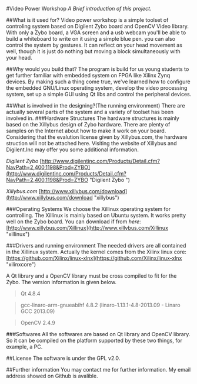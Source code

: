 #Video Power Workshop
*A Brief introduction of this project.*

##What is it used for?
Video power workshop is a simple toolset of controling system based on Digilent Zybo board and OpenCV Video library. With only a Zybo board, a VGA screen and a usb webcam you'll be able to build a whiteboard to write on it using a simple blue pen. you can also control the system by gestures. It can reflect on your head movement as well, though it is just do nothing but moving a block simultaneously with your head.

##Why would you build that?
The program is build for us young students to get further familiar with embedded system on FPGA like Xilinx Zynq devices. By making such a thing come true, we've learned how to configure the embedded GNU/Linux operating system, develop the video processing system, set up a simple GUI using Qt libs and control the peripheral devices. 

##What is involved in the designing?(The running environment)
There are actually several parts of the system and a variety of toolset has been involved in.
###Hardware Structures
The hardware structures is mainly based on the Xillybus design of Zybo hardware. There are plenty of samples on the Internet about how to make it work on your board. Considering that the evalution license given by Xillybus.com, the hardware struction will not be attached here. Visiting the website of Xillybus and Digilent.Inc may offer you some additional information. 

*Digilent Zybo*
[http://www.digilentinc.com/Products/Detail.cfm?NavPath=2,400,1198&Prod=ZYBO](http://www.digilentinc.com/Products/Detail.cfm?NavPath=2,400,1198&Prod=ZYBO "Digilent Zybo ")

*Xillybus.com*
[http://www.xillybus.com/download](http://www.xillybus.com/download "xillybus")

###Operating Systems
We choose the Xillinux operating system for controlling. The Xillinux is mainly based on Ubuntu system. It works pretty well on the Zybo board. You can download if from *here*:
[http://www.xillybus.com/Xillinux](http://www.xillybus.com/Xillinux "xillinux")

###Drivers and running environment
The needed drivers are all contained in the Xillinux system. Actually the kernel comes from the Xilinx linux core:[https://github.com/Xilinx/linux-xlnx](https://github.com/Xilinx/linux-xlnx "xilinxcore")

A Qt library and a OpenCV library must be cross compiled to fit for the Zybo. The version information is given below.

>Qt 4.8.4

>gcc-linaro-arm-gnueabihf 4.8.2 (linaro-1.13.1-4.8-2013.09 - Linaro GCC 2013.09)

>OpenCV 2.4.9

###Softwares
All the softwares are based on Qt library and OpenCV library. So it can be compiled on the platform supported by these two things, for example, a PC.

##License 
The software is under the GPL v2.0.

##Further information
You may contact me for further information. My email address showed on Github is avalible.
